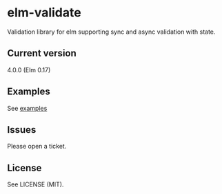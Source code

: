 # elm-validate

Validation library for elm supporting sync and async validation with state.

## Current version

4.0.0 (Elm 0.17)

## Examples

See [examples](https://github.com/shelakel/elm-validate/tree/master/examples)

## Issues

Please open a ticket.

## License

See LICENSE (MIT).
